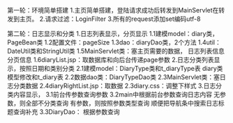 第一轮：环境简单搭建
    1.主页简单搭建，登陆请求成功后转发到MainServlet在转发到主页。
    2.请求过滤：LoginFilter
    3.所有的request添加set编码utf-8

第二轮：日志显示和分类
    1.日志列表显示，分页显示
        1.1建模model：diary类，PageBean类
        1.2配置文件：pageSize
        1.3dao：diaryDao类，2个方法
        1.4util：DateUtil类和StringUtil类
        1.5MainServlet类：塞主页需要的数据，
            日志列表信息
            分页信息
        1.6diaryList.jsp：取数据库和向后台传递page参数
    2.日志分类列表显示，按照日期和类别分类
        2.1建模model：DiaryType类和t_diaryType表
            diary类模型修改和t_diary表
        2.2数据dao类：DiaryTypeDao类
        2.3MainServlet类：塞日志分类数据
        2.4diaryRightList.jsp：取数据
        2.3diary.css：调整下样式
    3.日志分类内容显示，
        3.1前台传参数查询参数
        3.2main中根据前台参数查询日志内容
            无参数，则全部不分类查询
            有参数，则按照参数类型查询
            顺便把导航条中搜索日志标题查询补充
        3.3DiaryDao：
            根据参数查询